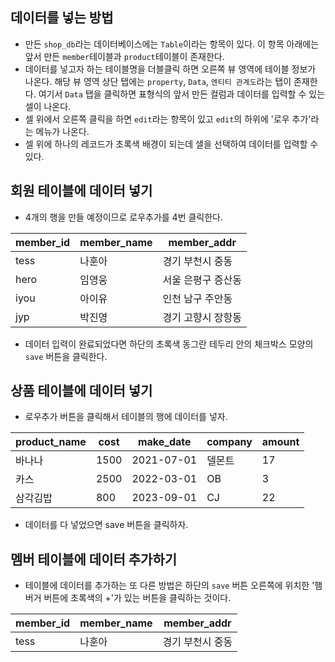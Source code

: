 ## 데이터를 넣는 방법
- 만든 `shop_db`라는 데이터베이스에는 `Table`이라는 항목이 있다. 이 항목 아래에는 앞서 만든 `member`테이블과 `product`테이블이 존재한다.
- 데이터를 넣고자 하는 테이블명을 더블클릭 하면 오른쪽 뷰 영역에 테이블 정보가 나온다. 해당 뷰 영역 상단 탭에는 `property`, `Data`, `엔티티 관계도`라는 탭이 존재한다. 여기서 `Data` 탭을 클릭하면 표형식의 앞서 만든 컬럼과 데이터를 입력할 수 있는 셀이 나온다.
- 셀 위에서 오른쪽 클릭을 하면 `edit`라는 항목이 있고 `edit`의 하위에 '로우 추가'라는 메뉴가 나온다.
- 셀 위에 하나의 레코드가 초록색 배경이 되는데 샐을 선택하여 데이터를 입력할 수 있다.

## 회원 테이블에 데이터 넣기
- 4개의 행을 만들 예정이므로 로우추가를 4번 클릭한다.

| member_id | member_name | member_addr |
|-----------|-------------|-------------|
| tess | 나훈아 | 경기 부천시 중동 |
| hero | 임영웅 | 서울 은평구 증산동 |
| iyou | 아이유 | 인천 남구 주안동 |
| jyp | 박진영 | 경기 고향시 장항동 |

- 데이터 입력이 완료되었다면 하단의 초록색 동그란 테두리 안의 체크박스 모양의 `save` 버튼을 클릭한다.

## 상품 테이블에 데이터 넣기
- 로우추가 버튼을 클릭해서 테이블의 행에 데이터를 넣자.

| product_name | cost | make_date | company | amount |
| ------------ | ---- | --------- | ------- | ------ |
| 바나나 | 1500 | 2021-07-01 | 델몬트 | 17 |
| 카스 | 2500 | 2022-03-01 | OB | 3 |
| 삼각김밥 | 800 | 2023-09-01 | CJ | 22 |

- 데이터를 다 넣었으면 save 버튼을 클릭하자.

## 멤버 테이블에 데이터 추가하기
- 테이블에 데이터를 추가하는 또 다른 방법은 하단의 `save` 버튼 오른쪽에 위치한 '햄버거 버튼에 초록색의 +'가 있는 버튼을 클릭하는 것이다.

| member_id | member_name | member_addr |
|-----------|-------------|-------------|
| tess | 나훈아 | 경기 부천시 중동 |